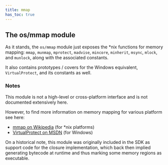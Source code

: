 ```yaml
---
title: mmap
has_toc: true
---
```


## The os/mmap module

As it stands, the `os/mmap` module just exposes the *nix functions for memory
mapping: `mmap`, `munmap`, `mprotect`, `madvise`, `mincore`, `minherit`,
`msync`, `mlock`, and `munlock`, along with the associated constants.

It also contains prototypes / covers for the Windows equivalent,
`VirtualProtect`, and its constants as well.

### Notes

This module is not a high-level or cross-platform interface and is not
documented extensively here.

However, to find more information on memory mapping for various platform
see here:

  * [mmap on Wikipedia][mmap] (for *nix platforms)
  * [VirtualProtect on MSDN][vprotect] (for Windows)

[mmap]: http://en.wikipedia.org/wiki/Mmap
[vprotect]: http://msdn.microsoft.com/en-us/windows/desktop/aa366898(v=vs.85).aspx

On a historical note, this module was originally included in the SDK as support
code for the closure implementation, which back then implied generating
bytecode at runtime and thus marking some memory regions as executable.

